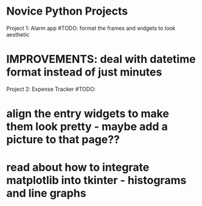 # Novice Python Projects

Project 1:
 Alarm app
  #TODO: format the frames and widgets to look aesthetic
  # IMPROVEMENTS: deal with datetime format instead of just minutes

Project 2:
 Expense Tracker
  #TODO:
  # align the entry widgets to make them look pretty - maybe add a picture to that page??
  # read about how to integrate matplotlib into tkinter - histograms and line graphs
  

 
 
